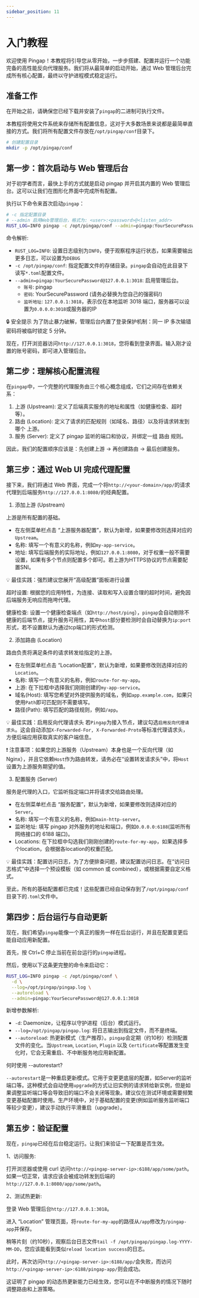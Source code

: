 ```yaml
---
sidebar_position: 11
---
```


# 入门教程

欢迎使用 Pingap！本教程将引导您从零开始，一步步搭建、配置并运行一个功能完备的高性能反向代理服务。我们将从最简单的启动开始，通过 Web 管理后台完成所有核心配置，最终以守护进程模式稳定运行。


## 准备工作

在开始之前，请确保您已经下载并安装了`pingap`的二进制可执行文件。

本教程将使用文件系统来存储所有配置信息，这对于大多数场景来说都是最简单直接的方式。我们将所有配置文件存放在`/opt/pingap/conf`目录下。

```bash
# 创建配置目录
mkdir -p /opt/pingap/conf
```

## 第一步：首次启动与 Web 管理后台

对于初学者而言，最快上手的方式就是启动 pingap 并开启其内置的 Web 管理后台。这可以让我们在图形化界面中完成所有配置。

执行以下命令来首次启动`pingap`：

```bash
# -c 指定配置目录
# --admin 启用Web管理后台，格式为: <user>:<password>@<listen_addr>
RUST_LOG=INFO pingap -c /opt/pingap/conf --admin=pingap:YourSecurePassword@127.0.0.1:3018
```

命令解析:

- `RUST_LOG=INFO`: 设置日志级别为`INFO`，便于观察程序运行状态，如果需要输出更多日志，可以设置为`DEBUG`
- `-c /opt/pingap/conf`: 指定配置文件的存储目录。`pingap`会自动在此目录下读写`*.toml`配置文件。
- `--admin=pingap:YourSecurePassword@127.0.0.1:3018`: 启用管理后台。
   - `账号`: pingap
   - `密码`: YourSecurePassword (请务必替换为您自己的强密码!)
   - `监听地址`: `127.0.0.1:3018`，表示仅在本地监听 3018 端口，服务器可以设置为`0.0.0.0:3018`或服务器的IP

🔒 安全提示
为了防止暴力破解，管理后台内置了登录保护机制：同一 IP 多次输错密码将被临时锁定 5 分钟。

现在，打开浏览器访问`http://127.0.0.1:3018`，您将看到登录界面。输入刚才设置的账号密码，即可进入管理后台。

## 第二步：理解核心配置流程

在`pingap`中，一个完整的代理服务由三个核心概念组成，它们之间存在依赖关系：

1. 上游 (Upstream): 定义了后端真实服务的地址和属性（如健康检查、超时等）。
2. 路由 (Location): 定义了请求的匹配规则（如域名、路径）以及将请求转发到哪个 上游。
3. 服务 (Server): 定义了 pingap 监听的端口和协议，并绑定一组 路由 规则。

因此，我们的配置顺序应该是：先创建上游 → 再创建路由 → 最后创建服务。

## 第三步：通过 Web UI 完成代理配置

接下来，我们将通过 Web 界面，完成一个将`http://<your-domain>/app/`的请求代理到后端服务`http://127.0.0.1:8080/`的经典配置。

1. 添加上游 (Upstream)

上游是所有配置的基础。

- 在左侧菜单栏点击 “上游服务器配置”，默认为新增，如果要修改则选择对应的`Upstream`。
- 名称: 填写一个有意义的名称，例如`my-app-service`。
- 地址: 填写后端服务的实际地址，例如`127.0.0.1:8080`，对于权重一般不需要设置，如果有多个节点则配置多个即可。若上游为HTTPS协议的节点需要配置SNI。

💡 最佳实践：强烈建议您展开“高级配置”面板进行设置

超时设置: 根据您的应用特性，为连接、读取和写入设置合理的超时时间，避免因后端服务无响应而拖垮代理。

健康检查: 设置一个健康检查端点（如`http://host/ping`），`pingap`会自动剔除不健康的后端节点，提升服务可用性，其中`host`部分要检测时会自动替换为`ip:port`形式，若不设置默认为通过tcp端口的形式检测。


2. 添加路由 (Location)

路由负责将满足条件的请求转发给指定的上游。

- 在左侧菜单栏点击 “Location配置”，默认为新增，如果要修改则选择对应的`Location`。
- 名称: 填写一个有意义的名称，例如`route-for-my-app`。
- 上游: 在下拉框中选择我们刚刚创建的`my-app-service`。
- 域名(Host): 填写您希望对外提供服务的域名，例如`app.example.com`，如果只使用`Path`即可匹配则不需要填写。
- 路径(Path): 填写匹配的路径规则，例如`/app`。

💡 最佳实践：启用反向代理请求头
若`Pingap`为接入节点，建议勾选`启用反向代理请求头`。这会自动添加`X-Forwarded-For, X-Forwarded-Proto`等标准代理请求头，方便后端应用获取真实的客户端信息。

❗ 注意事项：如果您的上游服务（Upstream）本身也是一个反向代理（如 Nginx），并且它依赖`Host`作为路由转发，请务必在“设置转发请求头”中，将`Host`设置为上游服务期望的值。


3. 配置服务 (Server)

服务是代理的入口，它监听指定端口并将请求交给路由处理。

- 在左侧菜单栏点击 “服务配置”，默认为新增，如果要修改则选择对应的`Server`。
- 名称: 填写一个有意义的名称，例如`main-http-server`。
- 监听地址: 填写 pingap 对外服务的地址和端口，例如`0.0.0.0:6188`(监听所有网络接口的 6188 端口)。
- Locations: 在下拉框中勾选我们刚刚创建的`route-for-my-app`，如果选择多个location，会根据各location的权重匹配。

💡 最佳实践：配置访问日志，为了方便排查问题，建议配置访问日志。在“访问日志格式”中选择一个预设模板（如 common 或 combined），或根据需要自定义格式。

至此，所有的基础配置都已完成！这些配置已经自动保存到了`/opt/pingap/conf`目录下的`.toml`文件中。


## 第四步：后台运行与自动更新

现在，我们希望`pingap`能像一个真正的服务一样在后台运行，并且在配置变更后能自动应用新配置。

首先，按 Ctrl+C 停止当前在前台运行的`pingap`进程。

然后，使用以下这条更完整的命令来启动它：

```bash
RUST_LOG=INFO pingap -c /opt/pingap/conf \
  -d \
  --log=/opt/pingap/pingap.log \
  --autoreload \
  --admin=pingap:YourSecurePassword@127.0.0.1:3018
```

新增参数解析:

- `-d`: Daemonize，让程序以守护进程（后台）模式运行。
- `--log=/opt/pingap/pingap.log`: 将日志输出到指定文件，而不是终端。
- `--autoreload`: 热更新模式（生产推荐）。`pingap`会定期（约10秒）检测配置文件的变化。当`Upstream`, `Location`, `Plugin` 以及 `Certificate`等配置发生变化时，它会无需重启、不中断服务地应用新配置。

何时使用 --autorestart?

`--autorestart`是一种重启更新模式。它用于变更更底层的配置，如Server的监听端口等。这种模式会自动使用`upgrade`的方式让旧实例的请求转给新实例，但是如果调整监听端口等会导致旧的端口不会关闭等现象。建议仅在测试环境或需要频繁变更基础配置时使用。生产环境中，对于基础配置的变更(例如监听服务监听端口等较少变更），建议手动执行平滑重启（upgrade）。


## 第五步：验证配置

现在，`pingap`已经在后台稳定运行。让我们来验证一下配置是否生效。

1、访问服务:

打开浏览器或使用 curl 访问`http://<pingap-server-ip>:6188/app/some/path`。如果一切正常，请求应该会被成功转发到后端的`http://127.0.0.1:8080/app/some/path`。

2、测试热更新:

登录 Web 管理后台`http://127.0.0.1:3018`。

进入 “Location” 管理页面，将`route-for-my-app`的路径从`/app`修改为`/pingap-app`并保存。

稍等片刻（约10秒），观察后台日志文件`tail -f /opt/pingap/pingap.log-YYYY-MM-DD`，您应该能看到类似`reload location success`的日志。

此时，再次访问`http://<pingap-server-ip>:6188/app/`会失败，而访问`http://<pingap-server-ip>:6188/pingap-app/`则会成功。

这证明了 pingap 的动态热更新能力已经生效，您可以在不中断服务的情况下随时调整路由和上游策略。

